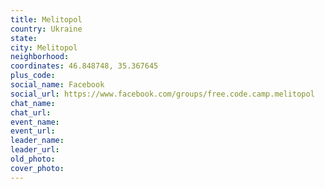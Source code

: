 ```yaml
---
title: Melitopol
country: Ukraine
state: 
city: Melitopol
neighborhood: 
coordinates: 46.848748, 35.367645
plus_code:
social_name: Facebook
social_url: https://www.facebook.com/groups/free.code.camp.melitopol
chat_name:
chat_url:
event_name:
event_url:
leader_name:
leader_url:
old_photo: 
cover_photo:
---
```

